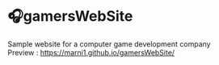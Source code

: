 # 🎧gamersWebSite
Sample website for a computer game development company<br>
Preview : https://marni1.github.io/gamersWebSite/
